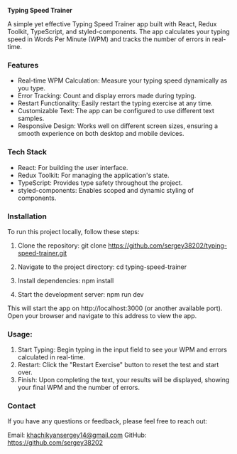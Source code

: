**Typing Speed Trainer**

A simple yet effective Typing Speed Trainer app built with React, Redux Toolkit, TypeScript, and styled-components. The app calculates your typing speed in Words Per Minute (WPM) and tracks the number of errors in real-time.

### Features

- Real-time WPM Calculation: Measure your typing speed dynamically as you type.
- Error Tracking: Count and display errors made during typing.
- Restart Functionality: Easily restart the typing exercise at any time.
- Customizable Text: The app can be configured to use different text samples.
- Responsive Design: Works well on different screen sizes, ensuring a smooth experience on both desktop and mobile     devices.

### Tech Stack

- React: For building the user interface.
- Redux Toolkit: For managing the application's state.
- TypeScript: Provides type safety throughout the project.
- styled-components: Enables scoped and dynamic styling of components.

### Installation

To run this project locally, follow these steps:

1. Clone the repository:
git clone https://github.com/sergey38202/typing-speed-trainer.git

2. Navigate to the project directory:
cd typing-speed-trainer

3. Install dependencies:
npm install

4. Start the development server:
npm run dev

This will start the app on http://localhost:3000 (or another available port). Open your browser and navigate to this address to view the app.

### Usage:
1. Start Typing: Begin typing in the input field to see your WPM and errors calculated in real-time.
2. Restart: Click the "Restart Exercise" button to reset the test and start over.
3. Finish: Upon completing the text, your results will be displayed, showing your final WPM and the number of errors.

### Contact
If you have any questions or feedback, please feel free to reach out:

Email: khachikyansergey14@gmail.com
GitHub: https://github.com/sergey38202